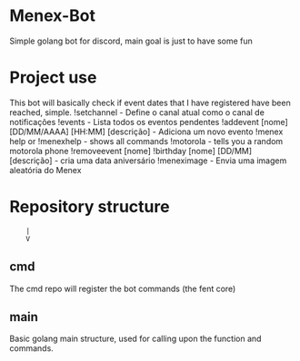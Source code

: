 # Menex-Bot
Simple golang bot for discord, main goal is just to have some fun

# Project use
This bot will basically check if event dates that I have registered have been reached, simple.
!setchannel - Define o canal atual como o canal de notificações
!events - Lista todos os eventos pendentes
!addevent [nome] [DD/MM/AAAA] [HH:MM] [descrição] - Adiciona um novo evento
!menex help or !menexhelp - shows all commands
!motorola - tells you a random motorola phone
!removeevent [nome]
!birthday [nome] [DD/MM] [descrição] - cria uma data aniversário
!meneximage - Envia uma imagem aleatória do Menex


# Repository structure
        |
        V
## cmd
The cmd repo will register the bot commands (the fent core)

## main
Basic golang main structure, used for calling upon the function and commands.